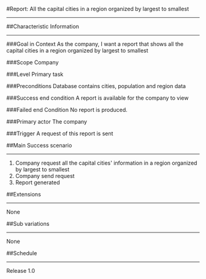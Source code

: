#Report: All the capital cities in a region organized by largest to smallest

---
##Characteristic Information

---
###Goal in Context
As the company, I want a report that shows all the capital cities in a region organized by largest to smallest

###Scope
Company

###Level
Primary task

###Preconditions
Database contains cities, population and region data

###Success end condition
A report is available for the company to view

###Failed end Condition
No report is produced.

###Primary actor
The company

###Trigger
A request of this report is sent

##Main Success scenario

---
1. Company request all the capital cities' information in a region organized by largest to smallest
2. Company send request
3. Report generated

##Extensions

---
None

##Sub variations

---
None

##Schedule

---
Release 1.0

